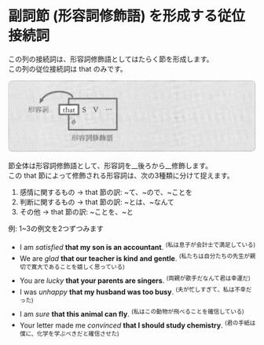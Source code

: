 # 副詞節 (形容詞修飾語) を形成する従位接続詞
この列の接続詞は、形容詞修飾語としてはたらく節を形成します。  
この列の従位接続詞は that のみです。

<img src="fig/従位接続詞-D_0-イメージ図.png" width="600"/>

節全体は形容詞修飾語として、形容詞を__後ろから__修飾します。  
この that 節によって修飾される形容詞は、次の3種類に分けて捉えます。
1. 感情に関するもの → that 節の訳: ~て、~ので、~ことを
2. 判断に関するもの → that 節の訳: ~とは、~なんて
3. その他 → that 節の訳: ~ことを、~と

例: 1~3の例文を2つずつみます
- I am _satisfied_ __that my son is an accountant__.
  <sup>(私は息子が会計士で満足している)</sup>
- We are _glad_ __that our teacher is kind and gentle__.
  <sup>(私たちは自分たちの先生が親切で寛大であることを嬉しく思っている)</sup>
- You are _lucky_ __that your parents are singers__.
  <sup>(両親が歌手だなんて君は幸運だ)</sup>
- I was _unhappy_ __that my husband was too busy__.
  <sup>(夫が忙しすぎて、私は不幸だった)</sup>
- I am _sure_ __that this animal can fly__.
  <sup>(私はこの動物が飛べることを確信している)</sup>
- Your letter made me _convinced_ __that I should study chemistry__.
  <sup>(君の手紙は僕に、化学を学ぶべきだと確信させた)</sup>

